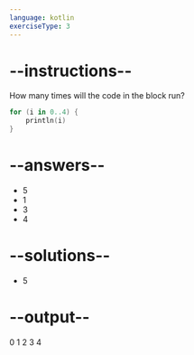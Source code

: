 ```yaml
---
language: kotlin
exerciseType: 3
---
```


# --instructions--

How many times will the code in the block run?
```kotlin
for (i in 0..4) {
    println(i)
}
```

# --answers--

- 5
- 1
- 3
- 4

# --solutions--

- 5

# --output--

0
1
2
3
4
